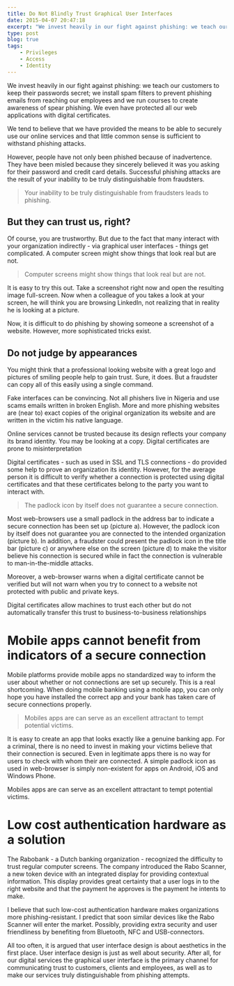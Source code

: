 ```yaml
---
title: Do Not Blindly Trust Graphical User Interfaces 
date: 2015-04-07 20:47:18
excerpt: "We invest heavily in our fight against phishing: we teach our customers to keep their passwords secret; we install spam filters to prevent phishing emails from reaching our employees and we run courses to create awareness of spear phishing. We even have protected all our web applications with digital certificates."
type: post
blog: true
tags:
    - Privileges
    - Access
    - Identity
---
```


We invest heavily in our fight against phishing: we teach our customers to keep their passwords secret; we install spam filters to prevent phishing emails from reaching our employees and we run courses to create awareness of spear phishing. We even have protected all our web applications with digital certificates.

We tend to believe that we have provided the means to be able to securely use our online services and that little common sense is sufficient to withstand phishing attacks.

However, people have not only been phished because of inadvertence. They have been misled because they sincerely believed it was you asking for their password and credit card details. Successful phishing attacks are the result of your inability to be truly distinguishable from fraudsters.

> Your inability to be truly distinguishable from fraudsters leads to phishing. 

## But they can trust us, right?

Of course, you are trustworthy. But due to the fact that many interact with your organization indirectly - via graphical user interfaces - things get complicated. A computer screen might show things that look real but are not.

> Computer screens might show things that look real but are not. 

It is easy to try this out. Take a screenshot right now and open the resulting image full-screen. Now when a colleague of you takes a look at your screen, he will think you are browsing LinkedIn, not realizing that in reality he is looking at a picture.

Now, it is difficult to do phishing by showing someone a screenshot of a website. However, more sophisticated tricks exist.

## Do not judge by appearances

You might think that a professional looking website with a great logo and pictures of smiling people help to gain trust. Sure, it does. But a fraudster can copy all of this easily using a single command.

Fake interfaces can be convincing. Not all phishers live in Nigeria and use scams emails written in broken English. More and more phishing websites are (near to) exact copies of the original organization its website and are written in the victim his native language.

Online services cannot be trusted because its design reflects your company its brand identity. You may be looking at a copy.
Digital certificates are prone to misinterpretation

Digital certificates - such as used in SSL and TLS connections - do provided some help to prove an organization its identity. However, for the average person it is difficult to verify whether a connection is protected using digital certificates and that these certificates belong to the party you want to interact with.

> The padlock icon by itself does not guarantee a secure connection. 

Most web-browsers use a small padlock in the address bar to indicate a secure connection has been set up (picture a). However, the padlock icon by itself does not guarantee you are connected to the intended organization (picture b).
In addition, a fraudster could present the padlock icon in the title bar (picture c) or anywhere else on the screen (picture d) to make the visitor believe his connection is secured while in fact the connection is vulnerable to man-in-the-middle attacks.

Moreover, a web-browser warns when a digital certificate cannot be verified but will not warn when you try to connect to a website not protected with public and private keys.

Digital certificates allow machines to trust each other but do not automatically transfer this trust to business-to-business relationships

# Mobile apps cannot benefit from indicators of a secure connection

Mobile platforms provide mobile apps no standardized way to inform the user about whether or not connections are set up securely. This is a real shortcoming. When doing mobile banking using a mobile app, you can only hope you have installed the correct app and your bank has taken care of secure connections properly.

> Mobiles apps are can serve as an excellent attractant to tempt potential victims. 

It is easy to create an app that looks exactly like a genuine banking app. For a criminal, there is no need to invest in making your victims believe that their connection is secured. Even in legitimate apps there is no way for users to check with whom their are connected. A simple padlock icon as used in web-browser is simply non-existent for apps on Android, iOS and Windows Phone.

Mobiles apps are can serve as an excellent attractant to tempt potential victims.

# Low cost authentication hardware as a solution

The Rabobank - a Dutch banking organization - recognized the difficulty to trust regular computer screens. The company introduced the Rabo Scanner, a new token device with an integrated display for providing contextual information. This display provides great certainty that a user logs in to the right website and that the payment he approves is the payment he intents to make.

I believe that such low-cost authentication hardware makes organizations more phishing-resistant. I predict that soon similar devices like the Rabo Scanner will enter the market. Possibly, providing extra security and user friendliness by benefiting from Bluetooth, NFC and USB-connectors.

All too often, it is argued that user interface design is about aesthetics in the first place. User interface design is just as well about security. After all, for our digital services the graphical user interface is the primary channel for communicating trust to customers, clients and employees, as well as to make our services truly distinguishable from phishing attempts.